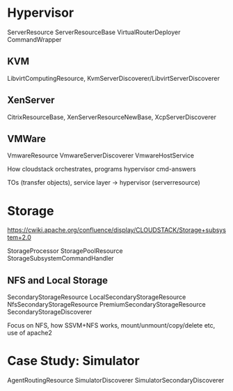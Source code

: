 # Hypervisor

ServerResource
ServerResourceBase
VirtualRouterDeployer
CommandWrapper

## KVM

LibvirtComputingResource, KvmServerDiscoverer/LibvirtServerDiscoverer

## XenServer

CitrixResourceBase, XenServerResourceNewBase, XcpServerDiscoverer

## VMWare

VmwareResource
VmwareServerDiscoverer
VmwareHostService

How cloudstack orchestrates, programs hypervisor cmd-answers

TOs (transfer objects), service layer -> hypervisor (serverresource)

# Storage

https://cwiki.apache.org/confluence/display/CLOUDSTACK/Storage+subsystem+2.0

StorageProcessor
StoragePoolResource
StorageSubsystemCommandHandler

## NFS and Local Storage

SecondaryStorageResource
LocalSecondaryStorageResource
NfsSecondaryStorageResource
PremiumSecondaryStorageResource
SecondaryStorageDiscoverer

Focus on NFS, how SSVM+NFS works, mount/unmount/copy/delete etc, use of apache2

# Case Study: Simulator

AgentRoutingResource
SimulatorDiscoverer
SimulatorSecondaryDiscoverer
